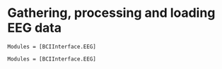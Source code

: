 # Gathering, processing and loading EEG data
```@index
Modules = [BCIInterface.EEG]
```
```@autodocs
Modules = [BCIInterface.EEG]
```